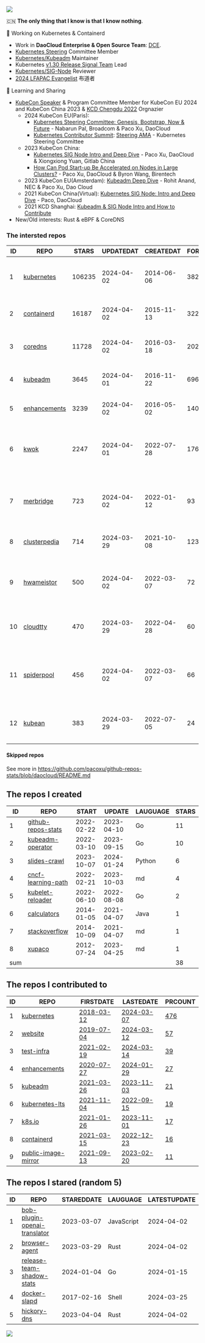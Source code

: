 ![](https://komarev.com/ghpvc/?username=pacoxu)
 
 🇨🇳 **The only thing that I know is that I know nothing**. 
 
 🔭 Working on Kubernetes & Containerd
- Work in **DaoCloud Enterprise & Open Source Team**: [DCE](https://docs.daocloud.io/).
- [Kubernetes Steering](https://github.com/kubernetes/steering) Committee Member
- [Kubernetes/Kubeadm](https://github.com/kubernetes/kubeadm/) Maintainer
- Kubernetes [v1.30 Release Signal Team](https://github.com/kubernetes/sig-release/blob/master/releases/release-1.30/release-team.md) Lead
- [Kubernetes/SIG-Node](https://github.com/kubernetes/community/blob/master/sig-node/README.md) Reviewer
- [2024 LFAPAC Evangelist](https://evangelists.linuxfoundation.cn/evangelists) 布道者
 
 🌱 Learning and Sharing

- [KubeCon Speaker](https://www.youtube.com/playlist?list=PLROmsd5kH8pBiN0Km1EepbzKoDiM5S6Ok) & Program Committee Member for KubeCon EU 2024 and KubeCon China 2023 & [KCD Chengdu 2022](https://community.cncf.io/kcd-chengdu/) Orgnazier
  - 2024 KubeCon EU(Paris):
    - [Kubernetes Steering Committee: Genesis, Bootstrap, Now & Future](https://sched.co/1YhgX) - Nabarun Pal, Broadcom & Paco Xu, DaoCloud
    - [Kubernetes Contributor Summit](https://www.kubernetes.dev/events/2024/kcseu/): [Steering AMA](https://youtu.be/1Ia75WgGC0g?si=5EjP7XlzgM1-q-8O) - Kubernetes Steering Committee
  - 2023 KubeCon China:
    - [Kubernetes SIG Node Intro and Deep Dive](https://kccncosschn2023.sched.com/event/4a2746baff6af89d668edc2eabbcf906) - Paco Xu, DaoCloud & Xiongxiong Yuan, Gitlab China
    - [How Can Pod Start-up Be Accelerated on Nodes in Large Clusters?](https://sched.co/1PTFR)  - Paco Xu, DaoCloud & Byron Wang, Birentech
  - 2023 KubeCon EU(Amsterdam): [Kubeadm Deep Dive](https://kccnceu2023.sched.com/event/1Iki0/kubeadm-deep-dive-rohit-anand-nec-paco-xu-dao-cloud) - Rohit Anand, NEC & Paco Xu, Dao Cloud
  - 2021 KubeCon China(Virtual): [Kubernetes SIG Node: Intro and Deep Dive](https://kccncosschn21.sched.com/event/pccE/kubernetes-sig-nodedaeptao-ye-ge-kubernetes-sig-node-intro-and-deep-dive-paco-daocloud) - Paco, DaoCloud
  - 2021 KCD Shanghai: [Kubeadm & SIG Node Intro and How to Contribute](https://github.com/cncf/presentations/tree/main/chinese/kcd-shanghai)
- New/Old interests:  Rust & eBPF & CoreDNS

<!--START_SECTION:github_repos-->
### The intersted repos
| ID |                              REPO                               | STARS  | UPDATEDAT  | CREATEDAT  | FORKSCOUNT |                                         DESCRIPTIONS                                          |
|----|-----------------------------------------------------------------|--------|------------|------------|------------|-----------------------------------------------------------------------------------------------|
|  1 | [kubernetes](https://github.com/kubernetes/kubernetes)          | 106235 | 2024-04-02 | 2014-06-06 |      38241 | Production-Grade Container Scheduling and Management                                          |
|  2 | [containerd](https://github.com/containerd/containerd)          |  16187 | 2024-04-02 | 2015-11-13 |       3222 | An open and reliable container runtime                                                        |
|  3 | [coredns](https://github.com/coredns/coredns)                   |  11728 | 2024-04-02 | 2016-03-18 |       2020 | CoreDNS is a DNS server that chains plugins                                                   |
|  4 | [kubeadm](https://github.com/kubernetes/kubeadm)                |   3645 | 2024-04-01 | 2016-11-22 |        696 | Aggregator for issues filed against kubeadm                                                   |
|  5 | [enhancements](https://github.com/kubernetes/enhancements)      |   3239 | 2024-04-02 | 2016-05-02 |       1400 | Enhancements tracking repo for Kubernetes                                                     |
|  6 | [kwok](https://github.com/kubernetes-sigs/kwok)                 |   2247 | 2024-04-01 | 2022-07-28 |        176 | Kubernetes WithOut Kubelet -  Simulates thousands of Nodes and Clusters.                      |
|  7 | [merbridge](https://github.com/merbridge/merbridge)             |    723 | 2024-04-02 | 2022-01-12 |         93 | Use eBPF to speed up your Service Mesh like crossing an Einstein-Rosen Bridge.                |
|  8 | [clusterpedia](https://github.com/clusterpedia-io/clusterpedia) |    714 | 2024-03-29 | 2021-10-08 |        123 | The Encyclopedia of Kubernetes clusters                                                       |
|  9 | [hwameistor](https://github.com/hwameistor/hwameistor)          |    500 | 2024-04-02 | 2022-03-07 |         72 | Hwameistor is an HA local storage system for cloud-native stateful workloads.                 |
| 10 | [cloudtty](https://github.com/cloudtty/cloudtty)                |    470 | 2024-03-29 | 2022-04-28 |         60 | A Friendly Kubernetes CloudShell (Web Terminal) !                                             |
| 11 | [spiderpool](https://github.com/spidernet-io/spiderpool)        |    456 | 2024-04-02 | 2022-03-07 |         66 | Underlay and RDMA network solution of the Kubernetes, for bare metal, VM and any public cloud |
| 12 | [kubean](https://github.com/kubean-io/kubean)                   |    383 | 2024-03-29 | 2022-07-05 |         24 |  :seedling: Kubernetes lifecycle management operator based on kubespray.                      |



#### Skipped repos
<!--END_SECTION:github_repos-->
See more in https://github.com/pacoxu/github-repos-stats/blob/daocloud/README.md


<!--START_SECTION:my_github-->
## The repos I created
| ID  |                                REPO                                |   START    |   UPDATE   | LAUGUAGE | STARS |
|-----|--------------------------------------------------------------------|------------|------------|----------|-------|
|   1 | [github-repos-stats](https://github.com/pacoxu/github-repos-stats) | 2022-02-22 | 2023-04-10 | Go       |    11 |
|   2 | [kubeadm-operator](https://github.com/pacoxu/kubeadm-operator)     | 2022-03-10 | 2023-09-15 | Go       |    10 |
|   3 | [slides-crawl](https://github.com/pacoxu/slides-crawl)             | 2023-10-07 | 2024-01-24 | Python   |     6 |
|   4 | [cncf-learning-path](https://github.com/pacoxu/cncf-learning-path) | 2022-02-21 | 2023-10-03 | md       |     4 |
|   5 | [kubelet-reloader](https://github.com/pacoxu/kubelet-reloader)     | 2022-06-10 | 2022-08-08 | Go       |     2 |
|   6 | [calculators](https://github.com/pacoxu/calculators)               | 2014-01-05 | 2021-04-07 | Java     |     1 |
|   7 | [stackoverflow](https://github.com/pacoxu/stackoverflow)           | 2014-10-09 | 2021-04-07 | md       |     1 |
|   8 | [xupaco](https://github.com/pacoxu/xupaco)                         | 2012-07-24 | 2023-04-25 | md       |     1 |
| sum |                                                                    |            |            |          |    38 |

## The repos I contributed to
| ID |                                  REPO                                  |                               FIRSTDATE                               |                               LASTEDATE                                |                                        PRCOUNT                                        |
|----|------------------------------------------------------------------------|-----------------------------------------------------------------------|------------------------------------------------------------------------|---------------------------------------------------------------------------------------|
|  1 | [kubernetes](https://github.com/kubernetes/kubernetes)                 | [2018-03-12](https://github.com/kubernetes/kubernetes/pull/61040)     | [2024-03-07](https://github.com/kubernetes/kubernetes/pull/123788)     | [476](https://github.com/kubernetes/kubernetes/pulls?q=is%3Apr+author%3Apacoxu)       |
|  2 | [website](https://github.com/kubernetes/website)                       | [2019-07-04](https://github.com/kubernetes/website/pull/15285)        | [2024-03-12](https://github.com/kubernetes/website/pull/45517)         | [57](https://github.com/kubernetes/website/pulls?q=is%3Apr+author%3Apacoxu)           |
|  3 | [test-infra](https://github.com/kubernetes/test-infra)                 | [2021-02-19](https://github.com/kubernetes/test-infra/pull/20909)     | [2024-03-14](https://github.com/kubernetes/test-infra/pull/32259)      | [39](https://github.com/kubernetes/test-infra/pulls?q=is%3Apr+author%3Apacoxu)        |
|  4 | [enhancements](https://github.com/kubernetes/enhancements)             | [2020-07-27](https://github.com/kubernetes/enhancements/pull/1907)    | [2024-01-29](https://github.com/kubernetes/enhancements/pull/4452)     | [27](https://github.com/kubernetes/enhancements/pulls?q=is%3Apr+author%3Apacoxu)      |
|  5 | [kubeadm](https://github.com/kubernetes/kubeadm)                       | [2021-03-26](https://github.com/kubernetes/kubeadm/pull/2421)         | [2023-11-03](https://github.com/kubernetes/kubeadm/pull/2953)          | [21](https://github.com/kubernetes/kubeadm/pulls?q=is%3Apr+author%3Apacoxu)           |
|  6 | [kubernetes-lts](https://github.com/klts-io/kubernetes-lts)            | [2021-11-04](https://github.com/klts-io/kubernetes-lts/pull/94)       | [2022-09-15](https://github.com/klts-io/kubernetes-lts/pull/174)       | [19](https://github.com/klts-io/kubernetes-lts/pulls?q=is%3Apr+author%3Apacoxu)       |
|  7 | [k8s.io](https://github.com/kubernetes/k8s.io)                         | [2021-01-26](https://github.com/kubernetes/k8s.io/pull/1577)          | [2023-11-01](https://github.com/kubernetes/k8s.io/pull/6050)           | [17](https://github.com/kubernetes/k8s.io/pulls?q=is%3Apr+author%3Apacoxu)            |
|  8 | [containerd](https://github.com/containerd/containerd)                 | [2021-03-15](https://github.com/containerd/containerd/pull/5200)      | [2022-12-23](https://github.com/containerd/containerd/pull/7863)       | [16](https://github.com/containerd/containerd/pulls?q=is%3Apr+author%3Apacoxu)        |
|  9 | [public-image-mirror](https://github.com/DaoCloud/public-image-mirror) | [2021-09-13](https://github.com/DaoCloud/public-image-mirror/pull/13) | [2023-02-20](https://github.com/DaoCloud/public-image-mirror/pull/296) | [11](https://github.com/DaoCloud/public-image-mirror/pulls?q=is%3Apr+author%3Apacoxu) |

## The repos I stared (random 5)
| ID |                                               REPO                                                | STAREDDATE |  LAUGUAGE  | LATESTUPDATE |
|----|---------------------------------------------------------------------------------------------------|------------|------------|--------------|
|  1 | [bob-plugin-openai-translator](https://github.com/openai-translator/bob-plugin-openai-translator) | 2023-03-07 | JavaScript | 2024-04-02   |
|  2 | [browser-agent](https://github.com/m1guelpf/browser-agent)                                        | 2023-03-29 | Rust       | 2024-04-02   |
|  3 | [release-team-shadow-stats](https://github.com/kubernetes-sigs/release-team-shadow-stats)         | 2024-01-04 | Go         | 2024-01-15   |
|  4 | [docker-slapd](https://github.com/nickstenning/docker-slapd)                                      | 2017-02-16 | Shell      | 2024-03-25   |
|  5 | [hickory-dns](https://github.com/hickory-dns/hickory-dns)                                         | 2023-04-04 | Rust       | 2024-04-02   |

<!--END_SECTION:my_github-->

<a href="https://pacoxu.wordpress.com/">
  <img align="left" src="https://github-readme-stats.vercel.app/api?username=pacoxu&show_icons=true" />
</a>


<!--  If a trivial fix such as a broken link, typo, or grammar mistake, review the entire document for other potential mistakes. Do not open multiple PRs for small fixes in the same document.
https://github.com/kubernetes/community/blob/master/contributors/guide/pull-requests.md#trivial-edits -->
